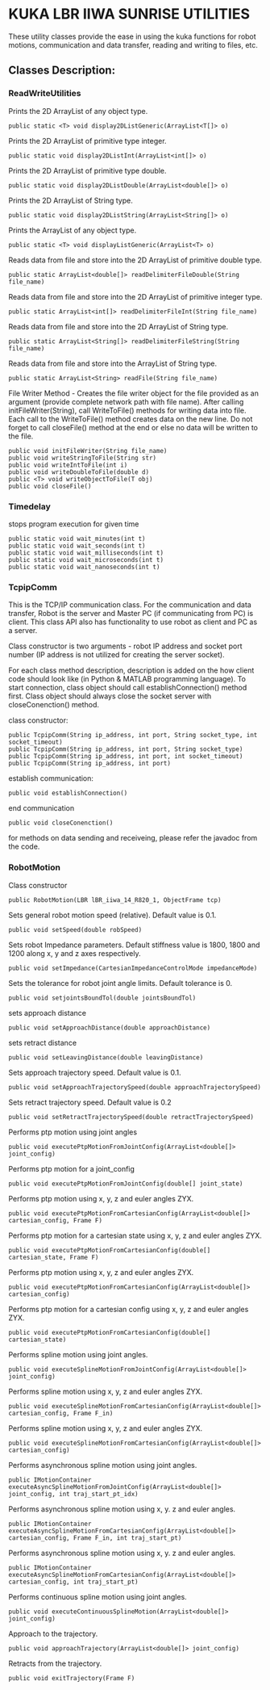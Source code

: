 # KUKA LBR IIWA SUNRISE UTILITIES

These utility classes provide the ease in using the kuka functions for robot motions, communication and data transfer, reading and writing to files, etc.

## Classes Description:

### ReadWriteUtilities

Prints the 2D ArrayList of any object type.
```
public static <T> void display2DListGeneric(ArrayList<T[]> o)
```
Prints the 2D ArrayList of primitive type integer.
```
public static void display2DListInt(ArrayList<int[]> o)
```
Prints the 2D ArrayList of primitive type double.
```
public static void display2DListDouble(ArrayList<double[]> o)
```
Prints the 2D ArrayList of String type.
```
public static void display2DListString(ArrayList<String[]> o)
```
Prints the ArrayList of any object type.
```
public static <T> void displayListGeneric(ArrayList<T> o)
```
Reads data from file and store into the 2D ArrayList of primitive double type.
```
public static ArrayList<double[]> readDelimiterFileDouble(String file_name)
```
Reads data from file and store into the 2D ArrayList of primitive integer type.
```
public static ArrayList<int[]> readDelimiterFileInt(String file_name)
```
Reads data from file and store into the 2D ArrayList of String type.
```
public static ArrayList<String[]> readDelimiterFileString(String file_name)
```
Reads data from file and store into the ArrayList of String type.
```
public static ArrayList<String> readFile(String file_name)
```
File Writer Method - 
Creates the file writer object for the file provided as an argument (provide complete network path with file name). After calling initFileWriter(String), call Write<type>ToFile() methods for writing data into file. Each call to the Write<type>ToFile() method creates data on the new line. Do not forget to call closeFile() method at the end or else no data will be written to the file.
```
public void initFileWriter(String file_name)
public void writeStringToFile(String str)
public void writeIntToFile(int i)
public void writeDoubleToFile(double d)
public <T> void writeObjectToFile(T obj)
public void closeFile()
```

### Timedelay

stops program execution for given time
```
public static void wait_minutes(int t)
public static void wait_seconds(int t)
public static void wait_milliseconds(int t)
public static void wait_microseconds(int t)
public static void wait_nanoseconds(int t)
```

### TcpipComm

This is the TCP/IP communication class.
For the communication and data transfer, Robot is the server and Master PC (if communicating from PC) is client. 
This class API also has functionality to use robot as client and PC as a server.

Class constructor is two arguments - robot IP address and socket port number (IP address is not utilized for creating the server socket).

For each class method description, description is added on the how client code should look like (in Python & MATLAB programming language).
To start connection, class object should call establishConnection() method first.
Class object should always close the socket server with closeConenction() method.

class constructor:
```
public TcpipComm(String ip_address, int port, String socket_type, int socket_timeout)
public TcpipComm(String ip_address, int port, String socket_type)
public TcpipComm(String ip_address, int port, int socket_timeout)
public TcpipComm(String ip_address, int port)
```

establish communication:
```
public void establishConnection()
```
end communication
```
public void closeConenction()
```
for methods on data sending and receiveing, please refer the javadoc from the code.

### RobotMotion

Class constructor
```
public RobotMotion(LBR lBR_iiwa_14_R820_1, ObjectFrame tcp)
```
Sets general robot motion speed (relative). Default value is 0.1.
```
public void setSpeed(double robSpeed)
```
Sets robot Impedance parameters. Default stiffness value is 1800, 1800 and 1200 along x, y and z axes respectively.
```
public void setImpedance(CartesianImpedanceControlMode impedanceMode)
```
Sets the tolerance for robot joint angle limits. Default tolerance is 0.
```
public void setjointsBoundTol(double jointsBoundTol)
```
sets approach distance
```
public void setApproachDistance(double approachDistance)
```
sets retract distance
```
public void setLeavingDistance(double leavingDistance)
```
Sets approach trajectory speed. Default value is 0.1.
```
public void setApproachTrajectorySpeed(double approachTrajectorySpeed)
```
Sets retract trajectory speed. Default value is 0.2
```
public void setRetractTrajectorySpeed(double retractTrajectorySpeed)
```
Performs ptp motion using joint angles
```
public void executePtpMotionFromJointConfig(ArrayList<double[]> joint_config)
```
Performs ptp motion for a joint_config
```
public void executePtpMotionFromJointConfig(double[] joint_state)
```
Performs ptp motion using x, y, z and euler angles ZYX.
```
public void executePtpMotionFromCartesianConfig(ArrayList<double[]> cartesian_config, Frame F)
```
Performs ptp motion for a cartesian state using x, y, z and euler angles ZYX.
```
public void executePtpMotionFromCartesianConfig(double[] cartesian_state, Frame F)
```
Performs ptp motion using x, y, z and euler angles ZYX.
```
public void executePtpMotionFromCartesianConfig(ArrayList<double[]> cartesian_config)
```
Performs ptp motion for a cartesian config using x, y, z and euler angles ZYX.
```
public void executePtpMotionFromCartesianConfig(double[] cartesian_state)
```
Performs spline motion using joint angles.
```
public void executeSplineMotionFromJointConfig(ArrayList<double[]> joint_config)
```
Performs spline motion using x, y, z and euler angles ZYX.
```
public void executeSplineMotionFromCartesianConfig(ArrayList<double[]> cartesian_config, Frame F_in)
```
Performs spline motion using x, y, z and euler angles ZYX.
```
public void executeSplineMotionFromCartesianConfig(ArrayList<double[]> cartesian_config)
```
Performs asynchronous spline motion using joint angles.
```
public IMotionContainer executeAsyncSplineMotionFromJointConfig(ArrayList<double[]> joint_config, int traj_start_pt_idx)
```
Performs asynchronous spline motion using x, y. z and euler angles.
```
public IMotionContainer executeAsyncSplineMotionFromCartesianConfig(ArrayList<double[]> cartesian_config, Frame F_in, int traj_start_pt)
```
Performs asynchronous spline motion using x, y. z and euler angles.
```
public IMotionContainer executeAsyncSplineMotionFromCartesianConfig(ArrayList<double[]> cartesian_config, int traj_start_pt)
```
Performs continuous spline motion using joint angles.
```
public void executeContinuousSplineMotion(ArrayList<double[]> joint_config)
```
Approach to the trajectory.
```
public void approachTrajectory(ArrayList<double[]> joint_config)
```
Retracts from the trajectory.
```
public void exitTrajectory(Frame F)
```

